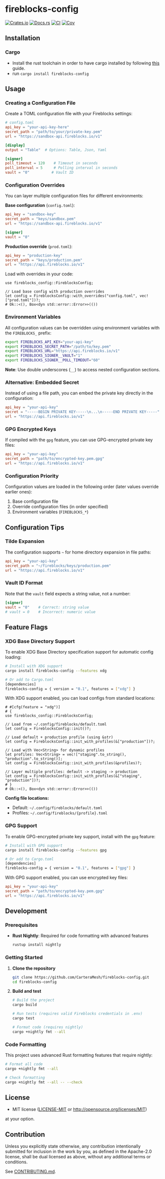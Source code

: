 # fireblocks-config

[![Crates.io](https://img.shields.io/crates/v/fireblocks-config.svg)](https://crates.io/crates/fireblocks-config)
[![Docs.rs](https://docs.rs/fireblocks-config/badge.svg)](https://docs.rs/fireblocks-config)
[![CI](https://github.com/CarteraMesh/fireblocks-config/workflows/CI/badge.svg)](https://github.com/CarteraMesh/fireblocks-config/actions)
[![Cov](https://codecov.io/github/CarteraMesh/fireblocks-config/graph/badge.svg?token=dILa1k9tlW)](https://codecov.io/github/CarteraMesh/fireblocks-config)

## Installation

### Cargo

* Install the rust toolchain in order to have cargo installed by following
  [this](https://www.rust-lang.org/tools/install) guide.
* run `cargo install fireblocks-config`

## Usage

### Creating a Configuration File

Create a TOML configuration file with your Fireblocks settings:

```toml
# config.toml
api_key = "your-api-key-here"
secret_path = "path/to/your/private-key.pem"
url = "https://sandbox-api.fireblocks.io/v1"

[display]
output = "Table"  # Options: Table, Json, Yaml

[signer]
poll_timeout = 120    # Timeout in seconds
poll_interval = 5     # Polling interval in seconds
vault = "0"          # Vault ID
```

### Configuration Overrides

You can layer multiple configuration files for different environments:

**Base configuration** (`config.toml`):
```toml
api_key = "sandbox-key"
secret_path = "keys/sandbox.pem"
url = "https://sandbox-api.fireblocks.io/v1"

[signer]
vault = "0"
```

**Production override** (`prod.toml`):
```toml
api_key = "production-key"
secret_path = "keys/production.pem"
url = "https://api.fireblocks.io/v1"
```

Load with overrides in your code:
```rust,no_run
use fireblocks_config::FireblocksConfig;

// Load base config with production overrides
let config = FireblocksConfig::with_overrides("config.toml", vec!["prod.toml"])?;
# Ok::<(), Box<dyn std::error::Error>>(())
```

### Environment Variables

All configuration values can be overridden using environment variables with the `FIREBLOCKS_` prefix:

```bash
export FIREBLOCKS_API_KEY="your-api-key"
export FIREBLOCKS_SECRET_PATH="/path/to/key.pem"
export FIREBLOCKS_URL="https://api.fireblocks.io/v1"
export FIREBLOCKS_SIGNER__VAULT="1"
export FIREBLOCKS_SIGNER__POLL_TIMEOUT="60"
```

**Note**: Use double underscores (`__`) to access nested configuration sections.

### Alternative: Embedded Secret

Instead of using a file path, you can embed the private key directly in the configuration:

```toml
api_key = "your-api-key"
secret = "-----BEGIN PRIVATE KEY-----\n...\n-----END PRIVATE KEY-----"
url = "https://api.fireblocks.io/v1"
```

### GPG Encrypted Keys

If compiled with the `gpg` feature, you can use GPG-encrypted private key files:

```toml
api_key = "your-api-key"
secret_path = "path/to/encrypted-key.pem.gpg"
url = "https://api.fireblocks.io/v1"
```

### Configuration Priority

Configuration values are loaded in the following order (later values override earlier ones):

1. Base configuration file
2. Override configuration files (in order specified)
3. Environment variables (`FIREBLOCKS_*`)

## Configuration Tips

### Tilde Expansion

The configuration supports `~` for home directory expansion in file paths:

```toml
api_key = "your-api-key"
secret_path = "~/fireblocks/keys/production.pem"
url = "https://api.fireblocks.io/v1"
```

### Vault ID Format

Note that the `vault` field expects a string value, not a number:

```toml
[signer]
vault = "0"    # Correct: string value
# vault = 0    # Incorrect: numeric value
```

## Feature Flags

### XDG Base Directory Support

To enable XDG Base Directory specification support for automatic config loading:

```bash
# Install with XDG support
cargo install fireblocks-config --features xdg

# Or add to Cargo.toml
[dependencies]
fireblocks-config = { version = "0.1", features = ["xdg"] }
```

With XDG support enabled, you can load configs from standard locations:

```rust,no_run
# #[cfg(feature = "xdg")]
# {
use fireblocks_config::FireblocksConfig;

// Load from ~/.config/fireblocks/default.toml
let config = FireblocksConfig::init()?;

// Load default + production profile (using &str)
let config = FireblocksConfig::init_with_profiles(&["production"])?;

// Load with Vec<String> for dynamic profiles
let profiles: Vec<String> = vec!["staging".to_string(), "production".to_string()];
let config = FireblocksConfig::init_with_profiles(&profiles)?;

// Layer multiple profiles: default -> staging -> production
let config = FireblocksConfig::init_with_profiles(&["staging", "production"])?;
# }
# Ok::<(), Box<dyn std::error::Error>>(())
```

**Config file locations:**
- Default: `~/.config/fireblocks/default.toml`
- Profiles: `~/.config/fireblocks/{profile}.toml`

### GPG Support

To enable GPG-encrypted private key support, install with the `gpg` feature:

```bash
# Install with GPG support
cargo install fireblocks-config --features gpg

# Or add to Cargo.toml
[dependencies]
fireblocks-config = { version = "0.1", features = ["gpg"] }
```

With GPG support enabled, you can use encrypted key files:

```toml
api_key = "your-api-key"
secret_path = "path/to/encrypted-key.pem.gpg"
url = "https://api.fireblocks.io/v1"
```

## Development

### Prerequisites

- **Rust Nightly**: Required for code formatting with advanced features
  ```bash
  rustup install nightly
  ```

### Getting Started

1. **Clone the repository**
   ```bash
   git clone https://github.com/CarteraMesh/fireblocks-config.git
   cd fireblocks-config
   ```

2. **Build and test**
   ```bash
   # Build the project
   cargo build

   # Run tests (requires valid Fireblocks credentials in .env)
   cargo test

   # Format code (requires nightly)
   cargo +nightly fmt --all
   ```

### Code Formatting

This project uses advanced Rust formatting features that require nightly:

```bash
# Format all code
cargo +nightly fmt --all

# Check formatting
cargo +nightly fmt --all -- --check
```

## License

 * MIT license
   ([LICENSE-MIT](LICENSE-MIT) or http://opensource.org/licenses/MIT)

at your option.

## Contribution

Unless you explicitly state otherwise, any contribution intentionally submitted
for inclusion in the work by you, as defined in the Apache-2.0 license, shall be
dual licensed as above, without any additional terms or conditions.

See [CONTRIBUTING.md](CONTRIBUTING.md).
